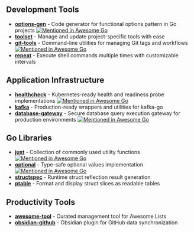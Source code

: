 ## Development Tools

- **[options-gen](https://github.com/kazhuravlev/options-gen)** - Code generator for functional options pattern in Go
  projects [![Mentioned in Awesome Go](https://awesome.re/mentioned-badge.svg)](https://github.com/avelino/awesome-go)
- **[toolset](https://github.com/kazhuravlev/toolset)** - Manage and update project-specific tools with ease
- **[git-tools](https://github.com/kazhuravlev/git-tools)** - Command-line utilities for managing Git tags and
  workflows [![Mentioned in Awesome Go](https://awesome.re/mentioned-badge.svg)](https://github.com/avelino/awesome-go)
- **[repeat](https://github.com/kazhuravlev/repeat)** - Execute shell commands multiple times with customizable
  intervals

## Application Infrastructure

- **[healthcheck](https://github.com/kazhuravlev/healthcheck)** - Kubernetes-ready health and readiness probe
  implementations [![Mentioned in Awesome Go](https://awesome.re/mentioned-badge.svg)](https://github.com/avelino/awesome-go)
- **[kafka](https://github.com/kazhuravlev/kafka)** - Production-ready wrappers and utilities for kafka-go
- **[database-gateway](https://github.com/kazhuravlev/database-gateway)** - Secure database query execution gateway for
  production
  environments [![Mentioned in Awesome Go](https://awesome.re/mentioned-badge.svg)](https://github.com/avelino/awesome-go)

## Go Libraries

- **[just](https://github.com/kazhuravlev/just)** - Collection of commonly used utility
  functions [![Mentioned in Awesome Go](https://awesome.re/mentioned-badge.svg)](https://github.com/avelino/awesome-go)
- **[optional](https://github.com/kazhuravlev/optional)** - Type-safe optional values
  implementation [![Mentioned in Awesome Go](https://awesome.re/mentioned-badge.svg)](https://github.com/avelino/awesome-go)
- **[structspec](https://github.com/kazhuravlev/structspec)** - Runtime struct reflection result generation
- **[ptable](https://github.com/kazhuravlev/ptable)** - Format and display struct slices as readable tables

## Productivity Tools

- **[awesome-tool](https://github.com/kazhuravlev/awesome-tool)** - Curated management tool for Awesome Lists
- **[obsidian-github](https://github.com/kazhuravlev/obsidian-github)** - Obsidian plugin for GitHub data
  synchronization
